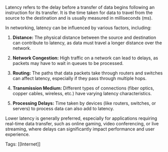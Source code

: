 Latency refers to the delay before a transfer of data begins following an instruction for its transfer. It is the time taken for data to travel from the source to the destination and is usually measured in milliseconds (ms).

In networking, latency can be influenced by various factors, including:

1. **Distance:** The physical distance between the source and destination can contribute to latency, as data must travel a longer distance over the network.
    
2. **Network Congestion:** High traffic on a network can lead to delays, as packets may have to wait in queues to be processed.
    
3. **Routing:** The paths that data packets take through routers and switches can affect latency, especially if they pass through multiple hops.
    
4. **Transmission Medium:** Different types of connections (fiber optics, copper cables, wireless, etc.) have varying latency characteristics.
    
5. **Processing Delays:** Time taken by devices (like routers, switches, or servers) to process data can also add to latency.
    

Lower latency is generally preferred, especially for applications requiring real-time data transfer, such as online gaming, video conferencing, or live streaming, where delays can significantly impact performance and user experience.

Tags:
[[Internet]]